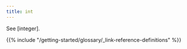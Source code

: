 ```yaml
---
title: int
---
```


See [integer].

{{% include "/getting-started/glossary/_link-reference-definitions" %}}
